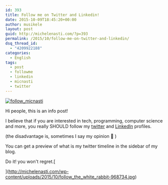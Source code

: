 ```yaml
---
id: 393
title: Follow me on Twitter and Linkedin!
date: 2015-10-09T18:45:20+00:00
author: musikele
layout: post
guid: http://michelenasti.com/?p=393
permalink: /2015/10/follow-me-on-twitter-and-linkedin/
dsq_thread_id:
  - "4209922188"
categories:
  - English
tags:
  - post
  - followme
  - linkedin
  - micnasti
  - twitter
---
```

[<img class="aligncenter size-full wp-image-395" src="https://i2.wp.com/michelenasti.com/wp-content/uploads/2015/10/follow_micnasti.png?fit=850%2C289" alt="follow_micnasti" srcset="https://i2.wp.com/michelenasti.com/wp-content/uploads/2015/10/follow_micnasti.png?w=850 850w, https://i2.wp.com/michelenasti.com/wp-content/uploads/2015/10/follow_micnasti.png?resize=300%2C102 300w, https://i2.wp.com/michelenasti.com/wp-content/uploads/2015/10/follow_micnasti.png?resize=700%2C238 700w" sizes="(max-width: 850px) 100vw, 850px" data-recalc-dims="1" />](https://i2.wp.com/michelenasti.com/wp-content/uploads/2015/10/follow_micnasti.png)

Hi people, this is an info post!

I believe that if you are interested in tech, programming, computer science and more, you really SHOULD follow my [twitter](https://twitter.com/micnasti) and [LinkedIn](https://it.linkedin.com/in/michelenasti) profiles.

(the disadvantage is, sometimes I say my opinion 🙂 )

You can get a preview of what is my twitter timeline in the sidebar of my blog.

Do it! you won't regret.[
  
](http://michelenasti.com/wp-content/uploads/2015/10/follow_the_white_rabbit-968734.jpg)